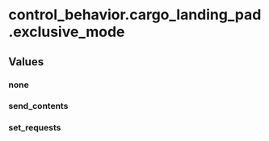 # control_behavior.cargo_landing_pad.exclusive_mode

## Values

### none

### send_contents

### set_requests

